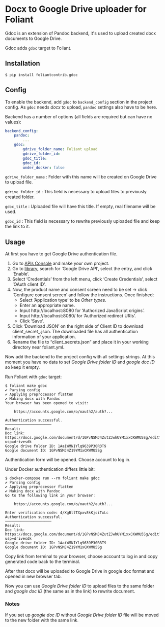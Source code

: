 # Docx to Google Drive uploader for Foliant

Gdoc is an extension of Pandoc backend, it's used to upload created docx documents to Google Drive.

Gdoc adds `gdoc` target to Foliant.


## Installation

```shell
$ pip install foliantcontrib.gdoc
```


## Config

To enable the backend, add `gdoc` to `backend_config` section in the project config. As `gdoc` needs *docx* to upload, `pandoc` settings also have to be here.

Backend has a number of options (all fields are required but can have no values):

```yaml
backend_config:
    pandoc:
        ...
    gdoc:
        gdrive_folder_name: Foliant upload
        gdrive_folder_id:
        gdoc_title:
        gdoc_id:
        under_docker: false
```

`gdrive_folder_name`
:   Folder with this name will be created on Google Drive to upload file.

`gdrive_folder_id`
:   This field is necessary to upload files to previously created folder.

`gdoc_title`
:   Uploaded file will have this title. If empty, real filename will be used.

`gdoc_id`
:   This field is necessary to rewrite previously uploaded file and keep the link to it.


## Usage

At first you have to get Google Drive authentication file.

1. Go to [APIs Console](https://console.developers.google.com/cloud-resource-manager) and make your own project.
2. Go to [library](https://console.developers.google.com/apis/library), search for ‘Google Drive API’, select the entry, and click ‘Enable’.
3. Select ‘Credentials’ from the left menu, click ‘Create Credentials’, select ‘OAuth client ID’.
4. Now, the product name and consent screen need to be set -> click ‘Configure consent screen’ and follow the instructions. Once finished:
    - Select ‘Application type’ to be *Other types*.
    - Enter an appropriate name.
    - Input http://localhost:8080 for ‘Authorized JavaScript origins’.
    - Input http://localhost:8080/ for ‘Authorized redirect URIs’.
    - Click ‘Save’.
5. Click ‘Download JSON’ on the right side of Client ID to download client_secret_<really long ID>.json. The downloaded file has all authentication information of your application.
6. Rename the file to “client_secrets.json” and place it in your working directory near foliant.yml.

Now add the backend to the project config with all settings strings. At this moment you have no data to set *Google Drive folder ID* and *google doc ID* so keep it empty.

Run Foliant with `gdoc` target:

```shell
$ foliant make gdoc
✔ Parsing config
✔ Applying preprocessor flatten
✔ Making docx with Pandoc
Your browser has been opened to visit:

    https://accounts.google.com/o/oauth2/auth?...

Authentication successful.
─────────────────────
Result:
Doc link: https://docs.google.com/document/d/1GPvNSMJ4ZutZJwhUYM1xxCKWMU5Sg/edit?usp=drivesdk
Google drive folder ID: 1AaiWMNIYlq9639P30R3T9
Google document ID: 1GPvNSMJ4Z19YM1xCKWMU5Sg
```

Authentication form will be opened. Choose account to log in.

Under Docker authentication differs little bit:

```
$ docker-compose run --rm foliant make gdoc
✔ Parsing config
✔ Applying preprocessor flatten
✔ Making docx with Pandoc
Go to the following link in your browser:

    https://accounts.google.com/o/oauth2/auth?...

Enter verification code: 4/XgBllTXpxv8kKjsiTxLc
Authentication successful.
─────────────────────
Result:
Doc link: https://docs.google.com/document/d/1GPvNSMJ4ZutZJwhUYM1xxCKWMU5Sg/edit?usp=drivesdk
Google drive folder ID: 1AaiWMNIYlq9639P30R3T9
Google document ID: 1GPvNSMJ4Z19YM1xCKWMU5Sg
```

Copy link from terminal to your browser, choose account to log in and copy generated code back to the terminal.

After that docx will be uploaded to Google Drive in google doc format and opened in new browser tab.

Now you can use *Google Drive folder ID* to upload files to the same folder and *google doc ID* (the same as in the link) to rewrite document.

### Notes

If you set up *google doc ID* without *Google Drive folder ID* file will be moved to the new folder with the same link.
